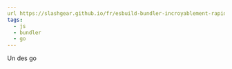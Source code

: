 ```yaml
---
url https://slashgear.github.io/fr/esbuild-bundler-incroyablement-rapide-et-prometteur/
tags:
  - js
  - bundler
  - go
---
```



Un des go
